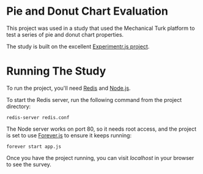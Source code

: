 Pie and Donut Chart Evaluation
========

This project was used in a study that used the Mechanical Turk platform to test a series of pie and donut chart properties.

The study is built on the excellent [Experimentr.js project](https://github.com/codementum/experimentr/blob/master/public/experimentr.js).

Running The Study
===

To run the project, you'll need [Redis](http://redis.io/) and [Node.js](https://nodejs.org/en/).

To start the Redis server, run the following command from the project directory:

	redis-server redis.conf

The Node server works on port 80, so it needs root access, and the project is set to use [Forever.js](https://github.com/foreverjs/forever) to ensure it keeps running:

	forever start app.js

Once you have the project running, you can visit _localhost_ in your browser to see the survey.